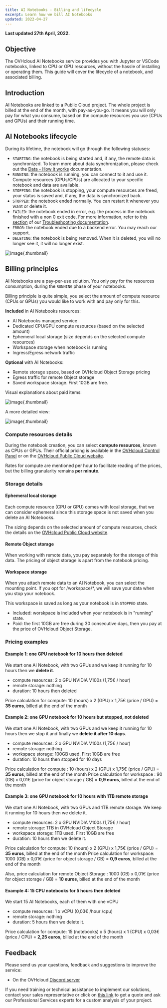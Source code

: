 ```yaml
---
title: AI Notebooks - Billing and lifecycle
excerpt: Learn how we bill AI Notebooks
updated: 2022-04-27
---
```


**Last updated 27th April, 2022.**

## Objective

The OVHcloud AI Notebooks service provides you with Jupyter or VSCode notebooks, linked to CPU or GPU resources, without the hassle of installing or operating them. This guide will cover the lifecycle of a notebook, and associated billing.

## Introduction

AI Notebooks are linked to a Public Cloud project. The whole project is billed at the end of the month, with pay-as-you-go. It means you will only pay for what you consume, based on the compute resources you use (CPUs and GPUs) and their running time.

## AI Notebooks lifecycle

During its lifetime, the notebook will go through the following statuses:

- `STARTING`: the notebook is being started and, if any, the remote data is synchronized. To learn more about data synchronization, please check out the [Data - How it works](/pages/platform/ai/gi_02_concepts_data#how-it-works) documentation.
- `RUNNING`: the notebook is running, you can connect to it and use it. Compute resources (GPUs/CPUs) are allocated to your specific notebook and data are available.
- `STOPPING`: the notebook is stopping, your compute resources are freed, your status is saved and, if any, the data is synchronized back.
- `STOPPED`: the notebook ended normally. You can restart it whenever you want or delete it.
- `FAILED`: the notebook ended in error, e.g. the process in the notebook finished with a non 0 exit code. For more information, refer to [this section](/pages/platform/ai/notebook_guide_troubleshooting#cli-my-notebook-is-in-failed-status) of our [Troubleshooting documentation](/pages/platform/ai/notebook_guide_troubleshooting).
- `ERROR`: the notebook ended due to a backend error. You may reach our support.
- `DELETING`: the notebook is being removed. When it is deleted, you will no longer see it, it will no longer exist.

![image](images/ai.notebooks.lifecycle.png){.thumbnail}

## Billing principles

AI Notebooks are a pay-per-use solution. You only pay for the resources consumption, during the `RUNNING` phase of your notebooks.

Billing principle is quite simple, you select the amount of compute resource (CPUs or GPUs) you would like to work with and pay only for this.

**Included** in AI Notebooks resources:

- AI Notebooks managed service
- Dedicated CPU/GPU compute resources (based on the selected amount)
- Ephemeral local storage (size depends on the selected compute resources)
- Workspace storage when notebook is running
- Ingress/Egress network traffic

**Optional** with AI Notebooks:

- Remote storage space, based on OVHcloud Object Storage pricing
- Egress traffic for remote Object storage
- Saved workspace storage. First 10GB are free.

Visual explanations about paid items:

![image](images/ai.notebooks.items.png){.thumbnail}

A more detailed view:

![image](images/ai.notebooks.billing.png){.thumbnail}

### Compute resources details

During the notebook creation, you can select **compute resources**, known as CPUs or GPUs.
Their official pricing is available in the [OVHcloud Control Panel](https://ca.ovh.com/auth/?action=gotomanager&from=https://www.ovh.com/world/&ovhSubsidiary=we) or on the [OVHcloud Public Cloud website](https://www.ovhcloud.com/en/public-cloud/prices/).

Rates for compute are mentioned per hour to facilitate reading of the prices, but the billing granularity remains **per minute**.

### Storage details

#### Ephemeral local storage

Each compute resource (CPU or GPU) comes with local storage, that we can consider ephemeral since this storage space is not saved when you delete an AI Notebooks.

The sizing depends on the selected amount of compute resources, check the details on the [OVHcloud Public Cloud website](https://www.ovhcloud.com/en/public-cloud/prices/).

#### Remote Object storage

When working with remote data, you pay separately for the storage of this data.
The pricing of object storage is apart from the notebook pricing.

#### Workspace storage

When you attach remote data to an AI Notebook, you can select the mounting point. If you opt for /workspace/*, we will save your data when you stop your notebook.

This workspace is saved as long as your notebook is in `STOPPED` state.

- Included: worskpace is included when your notebook is in "running" state.
- Paid: the first 10GB are free during 30 consecutive days, then you pay at the price of OVHcloud Object Storage.

### Pricing examples

#### Example 1: one GPU notebook for 10 hours then deleted

We start one AI Notebook, with two GPUs and we keep it running for 10 hours then we **delete it**.

- compute resources: 2 x GPU NVIDIA V100s (1,75€ / hour)
- remote storage:  nothing
- duration: 10 hours then deleted

Price calculation for compute: 10 (hours) x 2 (GPU) x 1,75€ (price / GPU) = **35 euros**, billed at the end of the month

#### Example 2: one GPU notebook for 10 hours but stopped, not deleted

We start one AI Notebook, with two GPUs and we keep it running for 10 hours then we stop it and finally we **delete it after 10 days**.

- compute resources: 2 x GPU NVIDIA V100s (1,75€ / hour)
- remote storage: nothing
- workspace storage: 100GB used. First 10GB are free
- duration: 10 hours then stopped for 10 days

Price calculation for compute : 10 (hours) x 2 (GPU) x 1,75€ (price / GPU) = **35 euros**, billed at the end of the month
Price calculation for workspace : 90 (GB) x 0,01€ (price for object storage / GB) = **0,9 euros**, billed at the end of the month

#### Example 3: one GPU notebook for 10 hours with 1TB remote storage

We start one AI Notebook, with two GPUs and 1TB remote storage. We keep it running for 10 hours then we delete it.

- compute resources: 2 x GPU NVIDIA V100s (1,75€ / hour)
- remote storage: 1TB in OVHcloud Object Storage
- workspace storage: 1TB used. First 10GB are free
- duration: 10 hours then we delete it.

Price calculation for compute: 10 (hours) x 2 (GPU) x 1,75€ (price / GPU) = **35 euros**, billed at the end of the month
Price calculation for workspace: 1000 (GB) x 0,01€ (price for object storage / GB) = **0,9 euros**, billed at the end of the month

Also, price calculation for remote Object Storage : 1000 (GB) x 0,01€ (price for object storage / GB) = **10 euros**, billed at the end of the month

#### Example 4: 15 CPU notebooks for 5 hours then deleted

We start 15 AI Notebooks, each of them with one vCPU

 - compute resources: 1 x vCPU (0,03€ /hour /cpu)
 - remote storage: nothing
 - duration: 5 hours then we delete it.

Price calculation for compute: 15 (notebooks) x 5 (hours) x 1 (CPU) x 0,03€ (price / CPU) = **2,25 euros**, billed at the end of the month

## Feedback

Please send us your questions, feedback and suggestions to improve the service:

- On the OVHcloud [Discord server](https://discord.com/invite/vXVurFfwe9)

If you need training or technical assistance to implement our solutions, contact your sales representative or click on [this link](https://www.ovhcloud.com/en/professional-services/) to get a quote and ask our Professional Services experts for a custom analysis of your project.
